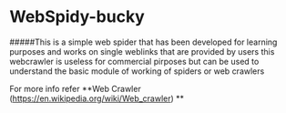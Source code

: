 # WebSpidy-bucky

 #####This is a simple web spider that has been developed for learning purposes and works on single weblinks that are provided by users 
 this webcrawler is useless for commercial pirposes but can be used to understand the basic module of working of spiders or web crawlers
 
 For more info refer **Web Crawler (https://en.wikipedia.org/wiki/Web_crawler) **
